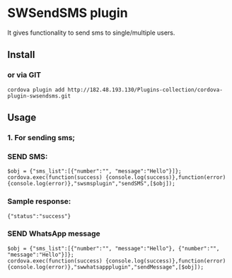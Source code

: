 # SWSendSMS plugin

It gives functionality to send sms to single/multiple users.



## Install


### or via GIT

```
cordova plugin add http://182.48.193.130/Plugins-collection/cordova-plugin-swsendsms.git
```

## Usage

### 1. For sending sms;


### SEND SMS:

```
$obj = {"sms_list":[{"number":"", "message":"Hello"}]};
cordova.exec(function(success) {console.log(success)},function(error) {console.log(error)},"swsmsplugin","sendSMS",[$obj]);
```

### Sample response:

```
{"status":"success"}
```

### SEND WhatsApp message

```
$obj = {"sms_list":[{"number":"", "message":"Hello"}, {"number":"", "message":"Hello"}]};
cordova.exec(function(success) {console.log(success)},function(error) {console.log(error)},"swwhatsappplugin","sendMessage",[$obj]);
```

